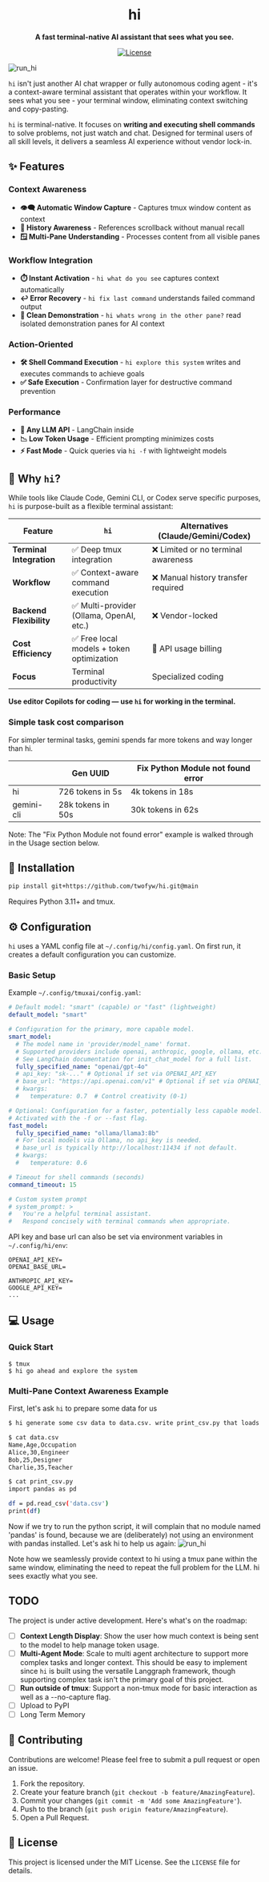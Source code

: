<div align="center">
  <h1>hi</h1>
  <p><strong>A fast terminal-native AI assistant that sees what you see.</strong></p>
  <p>
    <!-- <a href="https://github.com/twofyw/hi/releases/latest"><img alt="GitHub release" src="https://img.shields.io/github/v/release/twofyw/hi"></a> -->
    <a href="https://github.com/twofyw/hi/blob/main/LICENSE"><img alt="License" src="https://img.shields.io/github/license/twofyw/hi"></a>
    <!-- <a href="https://github.com/twofyw/hi/actions"><img alt="Build Status" src="https://img.shields.io/github/actions/workflow/status/twofyw/hi/release.yml"></a> -->
  </p>
</div>


![run_hi](docs/img/banner.png)

`hi` isn't just another AI chat wrapper or fully autonomous coding agent - it's a context-aware terminal assistant that operates within your workflow. It sees what you see - your terminal window, eliminating context switching and copy-pasting.

`hi` is terminal-native. It focuses on **writing and executing shell commands** to solve problems, not just watch and chat. Designed for terminal users of all skill levels, it delivers a seamless AI experience without vendor lock-in.

## ✨ Features
### Context Awareness
- **👁️‍🗨️ Automatic Window Capture** - Captures tmux window content as context
- **📜 History Awareness** - References scrollback without manual recall
- **🪟 Multi-Pane Understanding** - Processes content from all visible panes


### Workflow Integration
- **⏱️ Instant Activation** - `hi what do you see` captures context automatically
- **↩️ Error Recovery** - `hi fix last command` understands failed command output
- **🧹 Clean Demonstration** - `hi whats wrong in the other pane?` read isolated demonstration panes for AI context

### Action-Oriented
- **🛠️ Shell Command Execution** - `hi explore this system` writes and executes commands to achieve goals
- **✅ Safe Execution** - Confirmation layer for destructive command prevention

### Performance
- **🔌 Any LLM API** - LangChain inside
- **📉 Low Token Usage** - Efficient prompting minimizes costs
- **⚡️ Fast Mode** - Quick queries via `hi -f` with lightweight models


## 🤔 Why `hi`?

While tools like Claude Code, Gemini CLI, or Codex serve specific purposes, `hi` is purpose-built as a flexible terminal assistant:

| Feature               | `hi`                                       | Alternatives (Claude/Gemini/Codex)      |
|-----------------------|--------------------------------------------|------------------------------------------|
| **Terminal Integration** | ✅ Deep tmux integration                  | ❌ Limited or no terminal awareness       |
| **Workflow**          | ✅ Context-aware command execution         | ❌ Manual history transfer required       |
| **Backend Flexibility**| ✅ Multi-provider (Ollama, OpenAI, etc.)   | ❌ Vendor-locked               |
| **Cost Efficiency**   | ✅ Free local models + token optimization  | 🔶 API usage billing                     |
| **Focus**             | Terminal productivity                      | Specialized coding                    |


**Use editor Copilots for coding — use `hi` for working in the terminal.**

### Simple task cost comparison
For simpler terminal tasks, gemini spends far more tokens and way longer than hi.

|           | Gen UUID         | Fix Python Module not found error |
|----------|------------------|-----------------|
|   hi    |  726 tokens in 5s | 4k tokens in 18s |
|gemini-cli|28k tokens in 50s | 30k tokens in 62s |

Note: The "Fix Python Module not found error" example is walked through in the Usage section below.

## 🚀 Installation

```bash
pip install git+https://github.com/twofyw/hi.git@main
```
Requires Python 3.11+ and tmux.


## ⚙️ Configuration

`hi` uses a YAML config file at `~/.config/hi/config.yaml`. On first run, it creates a default configuration you can customize.

### Basic Setup



Example `~/.config/tmuxai/config.yaml`:
```yaml
# Default model: "smart" (capable) or "fast" (lightweight)
default_model: "smart"

# Configuration for the primary, more capable model.
smart_model:
  # The model name in 'provider/model_name' format.
  # Supported providers include openai, anthropic, google, ollama, etc.
  # See LangChain documentation for init_chat_model for a full list.
  fully_specified_name: "openai/gpt-4o"
  # api_key: "sk-..." # Optional if set via OPENAI_API_KEY
  # base_url: "https://api.openai.com/v1" # Optional if set via OPENAI_API
  # kwargs:
  #   temperature: 0.7  # Control creativity (0-1)

# Optional: Configuration for a faster, potentially less capable model.
# Activated with the -f or --fast flag.
fast_model:
  fully_specified_name: "ollama/llama3:8b"
  # For local models via Ollama, no api_key is needed.
  # base_url is typically http://localhost:11434 if not default.
  # kwargs:
  #   temperature: 0.6

# Timeout for shell commands (seconds)
command_timeout: 15

# Custom system prompt
# system_prompt: >
#   You're a helpful terminal assistant.
#   Respond concisely with terminal commands when appropriate.
```

API key and base url can also be set via environment variables in `~/.config/hi/env`:
```
OPENAI_API_KEY=
OPENAI_BASE_URL=

ANTHROPIC_API_KEY=
GOOGLE_API_KEY=
...
```

## 💻 Usage
### Quick Start
```
$ tmux
$ hi go ahead and explore the system
```

### Multi-Pane Context Awareness Example
First, let's ask `hi` to prepare some data for us
```bash
$ hi generate some csv data to data.csv. write print_csv.py that loads the csv into a pandas dataframe and print it

$ cat data.csv
Name,Age,Occupation
Alice,30,Engineer
Bob,25,Designer
Charlie,35,Teacher

$ cat print_csv.py
import pandas as pd

df = pd.read_csv('data.csv')
print(df)
```

Now if we try to run the python script, it will complain that no module named 'pandas' is found, because we are (deliberately) not using an environment with pandas installed. Let's ask hi to help us again:
![run_hi](docs/img/run_hi_thin.png)

Note how we seamlessly provide context to hi using a tmux pane within the same window, eliminating the need to repeat the full problem for the LLM. hi sees exactly what you see.


## TODO
The project is under active development. Here's what's on the roadmap:
- [ ] **Context Length Display**: Show the user how much context is being sent to the model to help manage token usage.
- [ ] **Multi-Agent Mode**: Scale to multi agent architecture to support more complex tasks and longer context. This should be easy to implement since `hi` is built using the versatile Langgraph framework, though supporting complex task isn't the primary goal of this project.
- [ ] **Run outside of tmux**: Support a non-tmux mode for basic interaction as well as a --no-capture flag.
- [ ] Upload to PyPI
- [ ] Long Term Memory

## 🤝 Contributing

Contributions are welcome! Please feel free to submit a pull request or open an issue.

1. Fork the repository.
2. Create your feature branch (`git checkout -b feature/AmazingFeature`).
3. Commit your changes (`git commit -m 'Add some AmazingFeature'`).
4. Push to the branch (`git push origin feature/AmazingFeature`).
5. Open a Pull Request.

## 📄 License

This project is licensed under the MIT License. See the `LICENSE` file for details.